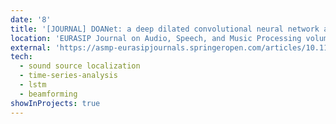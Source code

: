 ```yaml
---
date: '8'
title: '[JOURNAL] DOANet: a deep dilated convolutional neural network approach for search and rescue with drone-embedded sound source localization'
location: 'EURASIP Journal on Audio, Speech, and Music Processing volume 2020'
external: 'https://asmp-eurasipjournals.springeropen.com/articles/10.1186/s13636-020-00184-2'
tech:
  - sound source localization
  - time-series-analysis
  - lstm
  - beamforming
showInProjects: true
---
```

